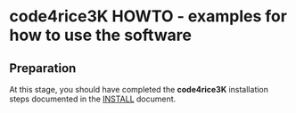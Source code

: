 # code4rice3K HOWTO - examples for how to use the software

## Preparation

At this stage, you should have completed the __code4rice3K__ installation steps
documented in the [INSTALL](./INSTALL.md) document.

